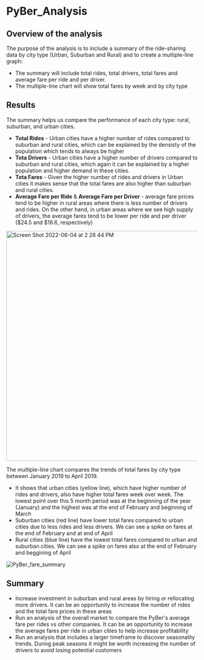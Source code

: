 # PyBer_Analysis
## Overview of the analysis
The purpose of the analysis is to include a summary of the ride-sharing data by city type (Urban, Suburban and Rural) and to create a multiple-line graph:
- The summary will include total rides, total drivers, total fares and average fare per ride and per driver. 
- The multiple-line chart will show total fares by week and by city type


## Results

The summary helps us compare the performance of each city type: rural, suburban, and urban cities. 
- **Total Rides** - Urban cities have a higher number of rides compared to suburban and rural cities, which can be explained by the densisty of the population which tends to always be higher
- **Tota Drivers** - Urban cities have a higher number of drivers compared to suburban and rural cities, which again it can be explained by a higher population and higher demand in these cities. 
- **Tota Fares** - Given the higher number of rides and drivers in Urban cities it makes sense that the total fares are also higher than suburban and rural cities. 
- **Average Fare per Ride** & **Average Fare per Driver** - average fare prices tend to be higher in rural areas where there is less number of drivers and rides. On the other hand, in urban areas where we see high supply of drivers, the average fares tend to be lower per ride and per driver ($24.5 and $16.6, respectively) 

<img width="604" alt="Screen Shot 2022-06-04 at 2 28 44 PM" src="https://user-images.githubusercontent.com/104380112/172020885-fd1ff697-8f98-4dea-bb36-236494d8ec36.png">

The multiple-line chart compares the trends of total fares by city type between January 2019 to April 2019. 
- It shows that urban cities (yellow line), which have higher number of rides and drivers, also have higher total fares week over week. The lowest point over this 5 month period was at the beginning of the year (January) and the highest was at the end of February and beginning of March 
- Suburban cities (red line) have lower total fares compared to urban cities due to less rides and less drivers. We can see a spike on fares at the end of February and at end of April 
- Rural cities (blue line) have the lowest total fares compared to urban and suburban cities. We can see a spike on fares also at the end of February and beggining of April 

![PyBer_fare_summary](https://user-images.githubusercontent.com/104380112/172021874-390e4dfa-533f-463e-8066-4601d79d3e72.png)


## Summary
- Increase investment in suburban and rural areas by hiring or rellocating more drivers. It can be an opportunity to increase the number of rides and the total fare prices in these areas
- Run an analysis of the overall market to compare the PyBer's average fare per rides vs other companies. It can be an opportunity to increase the average fares per ride in urban cities to help increase profitability 
- Run an analysis that includes a larger timeframe to discover seasonality trends. During peak seasons it might be worth increasing the number of drivers to avoid losing potential customers
